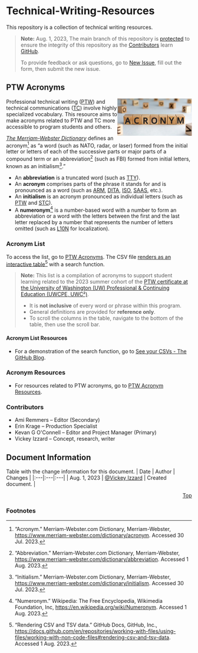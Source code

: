 # Technical-Writing-Resources
This repository is a collection of technical writing resources.

> **Note:** Aug. 1, 2023, The main branch of this repository is [protected](https://docs.github.com/en/repositories/configuring-branches-and-merges-in-your-repository/managing-protected-branches/about-protected-branches#lock-branch) to ensure the integrity of this repository as the [Contributors](https://github.com/VickeyIzzard/Technical-Writing-Resources/blob/main/README.md#contributors) learn [GitHub](https://github.com/).
>
> To provide feedback or ask questions, go to [New Issue](https://github.com/VickeyIzzard/Technical-Writing-Resources/issues/new/choose), fill out the form, then submit the new issue.

## PTW Acronyms
<img align="right" src="./assets/images/Acronym-Blocks.jpg" width="40%" alt="A group of wooden blocks with black letters that spell the word acronym." title="A group of wooden blocks with black letters that spell the word acronym.">

Professional technical writing ([PTW](./assets/ptw-acronym-list.csv#L44)) and technical communications ([TC](./assets/ptw-acronym-list.csv#L60)) involve highly specialized vocabulary. This resource aims to make acronyms related to PTW and TC more accessible to program students and others.

*[The Merriam-Webster Dictionary](https://www.merriam-webster.com/dictionary/)* defines an acronym[^1] as “a word (such as NATO, radar, or laser) formed from the initial letter or letters of each of the successive parts or major parts of a compound term or an abbreviation[^2] (such as FBI) formed from initial letters, known as an initialism[^3].”
- An **abbreviation** is a truncated word (such as [TTY](./assets/ptw-acronym-list.csv#L63)).
- An **acronym** comprises parts of the phrase it stands for and is pronounced as a word (such as [ARM](./assets/ptw-acronym-list.csv#L5), [DITA](./assets/ptw-acronym-list.csv#L13), [ISO](./assets/ptw-acronym-list.csv#L27), [SAAS](./assets/ptw-acronym-list.csv#L50), etc.).
- An **initialism** is an acronym pronounced as individual letters (such as [PTW](./assets/ptw-acronym-list.csv#L44) and [STC](./assets/ptw-acronym-list.csv#L57)).
- A **numeronym**[^4] is a number-based word with a number to form an abbreviation or a word with the letters between the first and the last letter replaced by a number that represents the number of letters omitted (such as [L10N](./assets/ptw-acronym-list.csv#L33) for localization).

### Acronym List
To access the list, go to [PTW Acronyms](./assets/ptw-acronym-list.csv). The CSV file [renders as an interactive table](https://docs.github.com/en/repositories/working-with-files/using-files/working-with-non-code-files#rendering-csv-and-tsv-data)[^5] with a search function.

> **Note:**
> This list is a compilation of acronyms to support student learning related to the 2023 summer cohort of the [PTW certificate at the University of Washington (UW) Professional & Continuing Education (UWCPE, UWC²)](https://www.pce.uw.edu/certificates/professional-technical-writing).
> - It is **not inclusive** of every word or phrase within this program.
> - General definitions are provided for **reference only**.
> - To scroll the columns in the table, navigate to the bottom of the table, then use the scroll bar.

#### Acronym List Resources
- For a demonstration of the search function, go to [See your CSVs - The GitHub Blog](https://github.blog/2013-08-22-see-your-csvs/).
> <!-- > - For guidelines and other help, go to [Acronym Resources](https://github.com/VickeyIzzard/Technical-Writing-Resources/blob/main/README.md#acronym-resources). -->

### Acronym Resources
- For resources related to PTW acronyms, go to [PTW Acronym Resources](./ptw-acronym-resources.md).

### Contributors
-	Ami Remmers – Editor (Secondary)
-	Erin Krage – Production Specialist
-	Kevan G O'Connell – Editor and Project Manager (Primary)
-	Vickey Izzard – Concept, research, writer

## Document Information
Table with the change information for this document.
| Date | Author | Changes |
|:---|:---|:---|
| Aug. 1, 2023 | [@Vickey Izzard](https://github.com/VickeyIzzard) | Created document. |

<div align="right">
  <a href='https://github.com/VickeyIzzard/Technical-Writing-Resources/blob/main/README.md#readme-top'>Top</a>
</div>

### Footnotes
[^1]: “Acronym.” Merriam-Webster.com Dictionary, Merriam-Webster, https://www.merriam-webster.com/dictionary/acronym. Accessed 30 Jul. 2023.
[^2]: “Abbreviation.” Merriam-Webster.com Dictionary, Merriam-Webster, https://www.merriam-webster.com/dictionary/abbreviation. Accessed 1 Aug. 2023.
[^3]: “Initialism.” Merriam-Webster.com Dictionary, Merriam-Webster, https://www.merriam-webster.com/dictionary/initialism. Accessed 30 Jul. 2023.
[^4]: “Numeronym.” Wikipedia: The Free Encyclopedia, Wikimedia Foundation, Inc, https://en.wikipedia.org/wiki/Numeronym. Accessed 1 Aug. 2023.
[^5]: “Rendering CSV and TSV data.” GitHub Docs, GitHub, Inc., https://docs.github.com/en/repositories/working-with-files/using-files/working-with-non-code-files#rendering-csv-and-tsv-data. Accessed 1 Aug. 2023.
